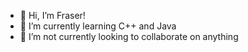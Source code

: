 - 👋 Hi, I’m Fraser!
- 🌱 I’m currently learning C++ and Java
- 💞️ I’m not currently looking to collaborate on anything

